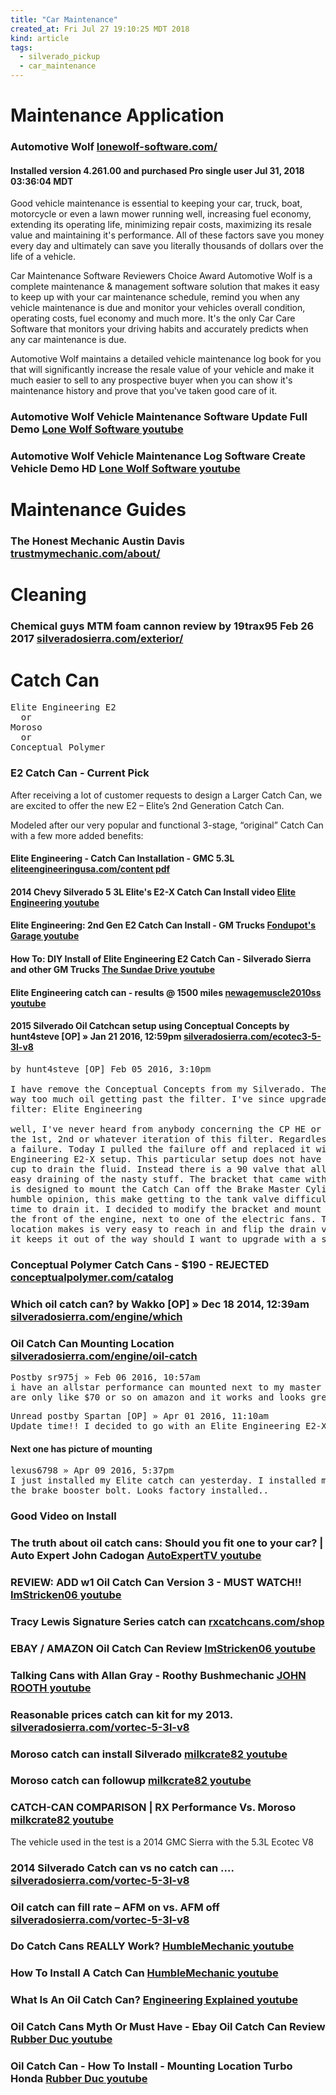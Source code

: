 ```yaml
---
title: "Car Maintenance"
created_at: Fri Jul 27 19:10:25 MDT 2018
kind: article
tags:
  - silverado_pickup
  - car_maintenance
---
```


<h1>Maintenance Application</h1>

<h3>
  Automotive Wolf 
  <a href="http://www.lonewolf-software.com/automotivewolf.htm" target="_blank">lonewolf-software.com/</a>
</h3>

<h4>Installed version 4.261.00 and purchased Pro single user Jul 31, 2018 03:36:04 MDT</h4>

Good vehicle maintenance is essential to keeping your car, truck, boat,
motorcycle or even a lawn mower running well, increasing fuel economy,
extending its operating life, minimizing repair costs, maximizing its
resale value and maintaining it's performance. All of these factors save
you money every day and ultimately can save you literally thousands of
dollars over the life of a vehicle.

Car Maintenance Software Reviewers Choice Award Automotive Wolf is
a complete maintenance & management software solution that makes it
easy to keep up with your car maintenance schedule, remind you when any
vehicle maintenance is due and monitor your vehicles overall condition,
operating costs, fuel economy and much more. It's the only Car Care
Software that monitors your driving habits and accurately predicts when
any car maintenance is due.

Automotive Wolf maintains a detailed vehicle maintenance log book for
you that will significantly increase the resale value of your vehicle
and make it much easier to sell to any prospective buyer when you can
show it's maintenance history and prove that you've taken good care of it.

<h3>
  Automotive Wolf Vehicle Maintenance Software Update Full Demo
  <a href="https://www.youtube.com/watch?v=5o3G7UayJzU" target="_blank">Lone Wolf Software youtube</a>
</h3>

<h3>
  Automotive Wolf Vehicle Maintenance Log Software Create Vehicle Demo HD
  <a href="https://www.youtube.com/watch?time_continue=3&v=iZu0PWaeZlc" target="_blank">Lone Wolf Software youtube</a>
</h3>

<h1>Maintenance Guides</h1>

<h3>
  The Honest Mechanic Austin Davis
  <a href="http://www.trustmymechanic.com/about/" target="_blank">trustmymechanic.com/about/</a>
</h3>

<h1>Cleaning</h1>

<h3>
  Chemical guys MTM foam cannon review by 19trax95 Feb 26 2017
  <a href="https://www.silveradosierra.com/exterior/chemical-guys-mtm-foam-cannon-review-t602777.html" target="_blank">silveradosierra.com/exterior/</a>
</h3>

<h1>Catch Can</h1>

<pre>
Elite Engineering E2
  or
Moroso
  or
Conceptual Polymer
</pre>

<h3>
  E2 Catch Can - Current Pick
  <a href="http://www.eliteengineeringusa.com/e2-catch-can/" target="_blank"eliteengineeringusa.com/e2></a>
</h3>

After receiving a lot of customer requests to design a Larger Catch Can,
we are excited to offer the new E2 – Elite’s 2nd Generation Catch Can.

Modeled after our very popular and functional 3-stage, “original”
Catch Can with a few more added benefits:

<h4>
  Elite Engineering - Catch Can Installation - GMC 5.3L
  <a href="http://www.eliteengineeringusa.com/content/Catch_Can_Install_Chevy_GMC_2014_5.3L_6.2L_Truck.pdf" target="_blank">eliteengineeringusa.com/content pdf</a>
</h4>

<h4>
  2014 Chevy Silverado 5 3L Elite's E2-X Catch Can Install video
  <a href="https://www.youtube.com/watch?v=EilFNwIGFPQ" target="_blank">Elite Engineering youtube</a>
</h4>

<h4>
  Elite Engineering: 2nd Gen E2 Catch Can Install - GM Trucks
  <a href="https://www.youtube.com/watch?v=lL8F9vp3BYE&list=TLYmlOykv3VnwyNjA0MjAxNg" target="_blank">Fondupot's Garage youtube</a>
</h4>

<h4>
  How To: DIY Install of Elite Engineering E2 Catch Can - Silverado Sierra and other GM Trucks
  <a href="https://www.youtube.com/watch?v=3_jBXXjeDNk" target="_blank">The Sundae Drive youtube</a>
</h4>

<h4>
  Elite Engineering catch can - results @ 1500 miles
  <a href="https://www.youtube.com/watch?time_continue=9&v=JHol59_IeV4" target="_blank">newagemuscle2010ss youtube</a>
</h4>

<h4>
  2015 Silverado Oil Catchcan setup using Conceptual Concepts by hunt4steve [OP] » Jan 21 2016, 12:59pm
  <a href="https://www.silveradosierra.com/ecotec3-5-3l-v8/2015-silverado-oil-catchcan-setup-using-conceptual-concepts-t490458.html" target="_blank">silveradosierra.com/ecotec3-5-3l-v8</a>
</h4>

<pre>
by hunt4steve [OP] Feb 05 2016, 3:10pm

I have remove the Conceptual Concepts from my Silverado. There was just
way too much oil getting past the filter. I've since upgraded to a better
filter: Elite Engineering

well, I've never heard from anybody concerning the CP HE or if this was
the 1st, 2nd or whatever iteration of this filter. Regardless, this is
a failure. Today I pulled the failure off and replaced it with a Elite
Engineering E2-X setup. This particular setup does not have a removable
cup to drain the fluid. Instead there is a 90 valve that allows quick and
easy draining of the nasty stuff. The bracket that came with the setup
is designed to mount the Catch Can off the Brake Master Cylinder. In my
humble opinion, this make getting to the tank valve difficult when it's
time to drain it. I decided to modify the bracket and mount it closer to
the front of the engine, next to one of the electric fans. This mounting
location makes is very easy to reach in and flip the drain valve. As well,
it keeps it out of the way should I want to upgrade with a second battery.
</pre>

<h3>
  Conceptual Polymer Catch Cans - $190 - REJECTED
  <a href="http://www.conceptualpolymer.com/catalog.html#" target="_blank">conceptualpolymer.com/catalog</a>
</h3>

<h3>
  Which oil catch can?  by Wakko [OP] » Dec 18 2014, 12:39am 
  <a href="https://www.silveradosierra.com/engine/which-oil-catch-can-t332962.html" target="_blank">silveradosierra.com/engine/which</a>
</h3>

<h3>
  Oil Catch Can Mounting Location
  <a href="https://www.silveradosierra.com/engine/oil-catch-can-mounting-location-t496217.html" target="_blank">silveradosierra.com/engine/oil-catch</a>
</h3>

<pre>
Postby sr975j » Feb 06 2016, 10:57am
i have an allstar performance can mounted next to my master cylinder. they
are only like $70 or so on amazon and it works and looks great.
</pre>

<pre>
Unread postby Spartan [OP] » Apr 01 2016, 11:10am
Update time!! I decided to go with an Elite Engineering E2-X catch can.
</pre>

<h4>Next one has picture of mounting</h4>

<pre>
lexus6798 » Apr 09 2016, 5:37pm
I just installed my Elite catch can yesterday. I installed mine using
the brake booster bolt. Looks factory installed..
</pre>

<h3>Good Video on Install</h3>

<h3>
  The truth about oil catch cans: Should you fit one to your car? | Auto Expert John Cadogan
  <a href="https://www.youtube.com/watch?v=dBAqxSXFyb4" target="_blank">AutoExpertTV youtube</a>
</h3>

<h3>
  REVIEW: ADD w1 Oil Catch Can Version 3 - MUST WATCH!!
  <a href="https://www.youtube.com/watch?v=FjsJWChNrI0" target="_blank">ImStricken06 youtube</a>
</h3>

<h3>
  Tracy Lewis Signature Series catch can
  <a href="https://rxcatchcans.com/shop?olsPage=products%2Ftracy-lewis-signature-series" target="_blank">rxcatchcans.com/shop</a>
</h3>

<h3>
  EBAY / AMAZON Oil Catch Can Review
  <a href="https://www.youtube.com/watch?v=Zu4kYJMsVgY" target="_blank">ImStricken06 youtube</a>
</h3>

<h3>
  Talking Cans with Allan Gray - Roothy Bushmechanic
  <a href="https://www.youtube.com/watch?v=XFDQI-NN2MU" target="_blank">JOHN ROOTH youtube</a>
</h3>

<h3>
  Reasonable prices catch can kit for my 2013.
  <a href="https://www.silveradosierra.com/vortec-5-3l-v8/reasonable-prices-catch-can-kit-for-my-2013-t700314.html" target="_blank">silveradosierra.com/vortec-5-3l-v8</a>
</h3>

<h3>
  Moroso catch can install Silverado
  <a href="https://www.youtube.com/watch?v=Lf6RON5mFV0" target="_blank">milkcrate82 youtube</a>
</h3>

<h3>
  Moroso catch can followup
  <a href="https://www.youtube.com/watch?v=VY0a7siQ0aY" target="_blank">milkcrate82 youtube</a>
</h3>

<h3>
  CATCH-CAN COMPARISON | RX Performance Vs. Moroso
  <a href="https://www.youtube.com/watch?v=IZYYdnwIEX0" target="_blank">milkcrate82 youtube</a>
</h3>

The vehicle used in the test is a 2014 GMC Sierra with the 5.3L Ecotec V8

<h3>
  2014 Silverado Catch can vs no catch can ....
  <a href="https://www.silveradosierra.com/vortec-5-3l-v8/2014-silverado-catch-can-vs-no-catch-can-t420153.html" target="_blank">silveradosierra.com/vortec-5-3l-v8</a>
</h3>

<h3>
  Oil catch can fill rate – AFM on vs. AFM off
<a href="https://www.silveradosierra.com/vortec-5-3l-v8/oil-catch-can-fill-rate-afm-on-vs-afm-off-t111465.html" target="_blank">silveradosierra.com/vortec-5-3l-v8</a>
</h3>

<h3>
  Do Catch Cans REALLY Work?
  <a href="https://www.youtube.com/watch?v=tWLYRvBhJgQ" target="_blank">HumbleMechanic youtube</a>
</h3>

<h3>
  How To Install A Catch Can
  <a href="https://www.youtube.com/watch?v=n_A9OUgNnkI" target="_blank">HumbleMechanic youtube</a>
</h3>

<h3>
  What Is An Oil Catch Can?
  <a href="https://www.youtube.com/watch?v=PWz6vCnJ4CA" target="_blank">Engineering Explained youtube</a>
</h3>

<h3>
  Oil Catch Cans Myth Or Must Have - Ebay Oil Catch Can Review  
  <a href="https://www.youtube.com/watch?v=3KrSn3BoeLE" target="_blank">Rubber Duc youtube</a>
</h3>

<h3>
  Oil Catch Can - How To Install - Mounting Location Turbo Honda
  <a href="https://www.youtube.com/watch?v=B1yfoQ6W_Xs" target="_blank">Rubber Duc youtube</a>
</h3>

<!--
html boilerplate fragments
<a href="" target="_blank"></a>
<a name=""></a>
<img src="" width="400px">
<ul>
  <li></li>
  <li><a href="" target="_blank"></a></li>
</ul>
<pre>
</pre>
<p style="margin-bottom: 2em;"></p>
<hr style="border: 0; height: 3px; background: #333; background-image: linear-gradient(to right, #ccc, #333, #ccc);">
<pre><code>
</code></pre>
<math xmlns='http://www.w3.org/1998/Math/MathML' display='block'>
</math>
-->

